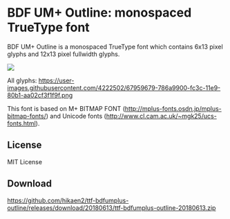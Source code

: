 # BDF UM+ Outline: monospaced TrueType font

BDF UM+ Outline is a monospaced TrueType font which contains 6x13 pixel glyphs and 12x13 pixel fullwidth glyphs.

![](https://user-images.githubusercontent.com/4222502/67263982-b94c0a80-f4e4-11e9-9532-7281fb6f6196.png)

All glyphs: https://user-images.githubusercontent.com/4222502/67959679-786a9900-fc3c-11e9-80b1-aa02cf3f1f9f.png

This font is based on M+ BITMAP FONT (http://mplus-fonts.osdn.jp/mplus-bitmap-fonts/) and Unicode fonts (http://www.cl.cam.ac.uk/~mgk25/ucs-fonts.html).

## License
MIT License

## Download
https://github.com/hikaen2/ttf-bdfumplus-outline/releases/download/20180613/ttf-bdfumplus-outline-20180613.zip
